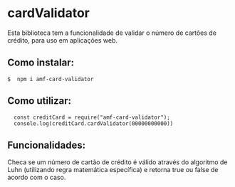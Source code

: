 # cardValidator

Esta biblioteca tem a funcionalidade de validar o número de cartões de crédito, para uso em aplicações web.

## Como instalar:
  `$  npm i amf-card-validator`
    
## Como utilizar:
```
  const creditCard = require("amf-card-validator");
  console.log(creditCard.cardValidator(00000000000)) 
```

## Funcionalidades:
Checa se um número de cartão de crédito é válido através do algoritmo de Luhn (utilizando regra matemática específica) e retorna true ou false de acordo com o caso.
